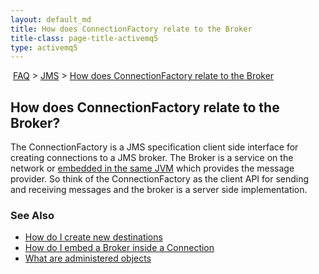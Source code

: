```yaml
---
layout: default_md
title: How does ConnectionFactory relate to the Broker 
title-class: page-title-activemq5
type: activemq5
---
```


 [FAQ](faq) > [JMS](jms) > [How does ConnectionFactory relate to the Broker](how-does-connectionfactory-relate-to-the-broker)


How does ConnectionFactory relate to the Broker?
------------------------------------------------

The ConnectionFactory is a JMS specification client side interface for creating connections to a JMS broker. The Broker is a service on the network or [embedded in the same JVM](how-do-i-embed-a-broker-inside-a-connection) which provides the message provider. So think of the ConnectionFactory as the client API for sending and receiving messages and the broker is a server side implementation.

### See Also

*   [How do I create new destinations](how-do-i-create-new-destinations)
*   [How do I embed a Broker inside a Connection](how-do-i-embed-a-broker-inside-a-connection)
*   [What are administered objects](what-are-administered-objects)

